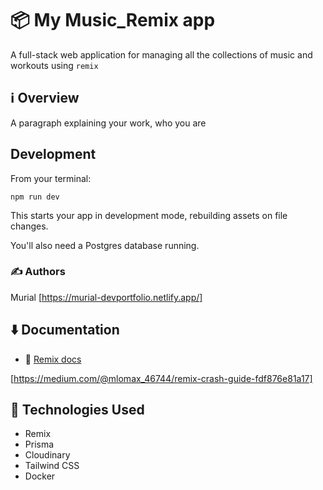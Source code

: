 # 📦 My Music_Remix app

A full-stack web application for managing all the collections of music and workouts using `remix`
## ℹ️ Overview

A paragraph explaining your work, who you are


## Development

From your terminal:

```shellscript
npm run dev
```

This starts your app in development mode, rebuilding assets on file changes.

You'll also need a Postgres database running.


### ✍️ Authors
Murial [https://murial-devportfolio.netlify.app/]


## ⬇️  Documentation

- 📖 [Remix docs](https://remix.run/docs)

[https://medium.com/@mlomax_46744/remix-crash-guide-fdf876e81a17]

## 💭 Technologies Used 

- Remix
- Prisma 
- Cloudinary
- Tailwind CSS
- Docker

